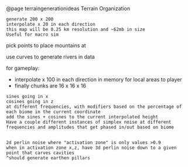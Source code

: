 @page terraingenerationideas Terrain Organization

```
generate 200 x 200
interpolate x 20 in each direction
this map will be 0.25 km resolution and ~62mb in size
Useful for macro sim
```

pick points to place mountains at

use curves to generate rivers in data

for gameplay:
 - interpolate x 100 in each direction in memory for local areas to player
 - finally chunks are 16 x 16 x 16


```
sines going in x
cosines going in z
at different frequencies, with modifiers based on the percentage of each biome in the current coordinate
add the sines + cosines to the current interpolated height
Have a couple different instances of simplex noise at different frequencies and amplitudes that get phased in/out based on biome


2d perlin noise where "activation zone" is only values >0.9
when in activation zone x,z, have 3d perlin noise down to a given point that carves cavities
^should generate earthen pillars
```
